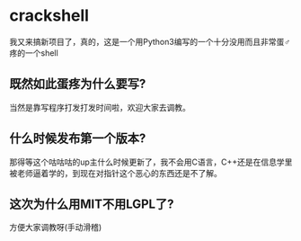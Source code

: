 # crackshell
我又来搞新项目了，真的，这是一个用Python3编写的一个十分没用而且非常蛋♂疼的一个shell
## 既然如此蛋疼为什么要写?
当然是靠写程序打发打发时间啦，欢迎大家去调教。
## 什么时候发布第一个版本?
那得等这个咕咕咕的up主什么时候更新了，我不会用C语言，C++还是在信息学里被老师逼着学的，到现在对指针这个恶心的东西还是不了解。
## 这次为什么用MIT不用LGPL了?
方便大家调教呀(手动滑稽)
